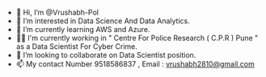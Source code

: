 - 👋 Hi, I’m @Vrushabh-Pol
- 👀 I’m interested in Data Science And Data Analytics.
- 🌱 I’m currently learning AWS and Azure.
- 🕵️‍♂️ I'm currently working in " Centre For Police Research ( C.P.R ) Pune " as a Data Scientist For Cyber Crime.
- 💞️ I’m looking to collaborate on Data Scientist position.
- 📫 My contact Number 9518586837 , Email : vrushabh2810@gmail.com

<!---
Vrushabh-Pol/Vrushabh-Pol is a ✨ special ✨ repository because its `README.md` (this file) appears on your GitHub profile.
You can click the Preview link to take a look at your changes.
--->
